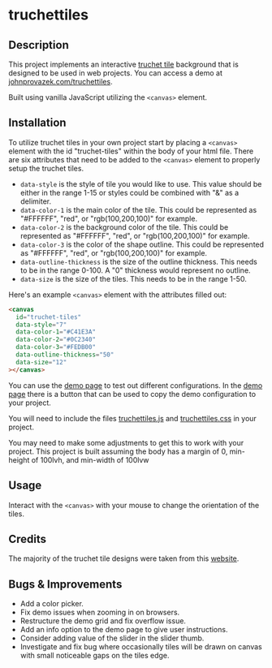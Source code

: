 # truchettiles

## Description

This project implements an interactive [truchet tile](https://en.wikipedia.org/wiki/Truchet_tiles) background that is designed to be used in web projects. You can access a demo at [johnprovazek.com/truchettiles](https://www.johnprovazek.com/truchettiles/).

Built using vanilla JavaScript utilizing the `<canvas>` element.

## Installation

To utilize truchet tiles in your own project start by placing a `<canvas>` element with the id "truchet-tiles" within the body of your html file. There are six attributes that need to be added to the `<canvas>` element to properly setup the truchet tiles.

- `data-style` is the style of tile you would like to use. This value should be either in the range 1-15 or styles could be combined with "&" as a delimiter.
- `data-color-1` is the main color of the tile. This could be represented as "#FFFFFF", "red", or "rgb(100,200,100)" for example.
- `data-color-2` is the background color of the tile. This could be represented as "#FFFFFF", "red", or "rgb(100,200,100)" for example.
- `data-color-3` is the color of the shape outline. This could be represented as "#FFFFFF", "red", or "rgb(100,200,100)" for example.
- `data-outline-thickness` is the size of the outline thickness. This needs to be in the range 0-100. A "0" thickness would represent no outline.
- `data-size` is the size of the tiles. This needs to be in the range 1-50.

Here's an example `<canvas>` element with the attributes filled out:

```html
<canvas
  id="truchet-tiles"
  data-style="7"
  data-color-1="#C41E3A"
  data-color-2="#0C2340"
  data-color-3="#FEDB00"
  data-outline-thickness="50"
  data-size="12"
></canvas>
```

You can use the [demo page](https://www.johnprovazek.com/truchettiles/) to test out different configurations. In the [demo page](https://www.johnprovazek.com/truchettiles/) there is a button that can be used to copy the demo configuration to your project.

You will need to include the files [truchettiles.js](./js/truchettiles.js) and [truchettiles.css](./css/truchettiles.css) in your project.

You may need to make some adjustments to get this to work with your project. This project is built assuming the body has a margin of 0, min-height of 100lvh, and min-width of 100lvw

## Usage

Interact with the `<canvas>` with your mouse to change the orientation of the tiles.

## Credits

The majority of the truchet tile designs were taken from this [website](http://arearugscarpet.blogspot.com/2014/04/the-curse-of-truchets-tiles.html).

## Bugs & Improvements

- Add a color picker.
- Fix demo issues when zooming in on browsers.
- Restructure the demo grid and fix overflow issue.
- Add an info option to the demo page to give user instructions.
- Consider adding value of the slider in the slider thumb.
- Investigate and fix bug where occasionally tiles will be drawn on canvas with small noticeable gaps on the tiles edge.
